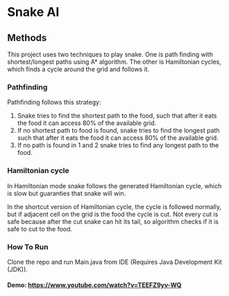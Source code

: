 # Snake AI

## Methods

This project uses two techniques to play snake. 
One is path finding with shortest/longest paths using A* algorithm. 
The other is Hamiltonian cycles, which finds a cycle around the grid and follows it. 

### Pathfinding

Pathfinding follows this strategy:
1. Snake tries to find the shortest path to the food, such that after it eats the food it can access 80% of the available grid.
2. If no shortest path to food is found, snake tries to find the longest path such that after it eats the food it can access 80% of the available grid.
3. If no path is found in 1 and 2 snake tries to find any longest path to the food.

### Hamiltonian cycle

In Hamiltonian mode snake follows the generated Hamiltonian cycle, which is slow but guaranties that snake will win.

In the shortcut version of Hamiltonian cycle, the cycle is followed normally, but if adjacent cell on the grid is the food the cycle is cut. 
Not every cut is safe because after the cut snake can hit its tail, so algorithm checks if it is safe to cut to the food.  

### How To Run

Clone the repo and run Main.java from IDE (Requires Java Development Kit (JDK)).

#### Demo: https://www.youtube.com/watch?v=TEEFZ9yv-WQ
